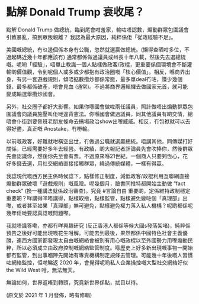 # 點解 Donald Trump 衰收尾？

點解 Donald Trump 做總統，臨到尾會咁羞家，輸咗唔認數，煽動群眾包圍議會引致暴亂，搞到眾叛親離？ 我認為最大原因，純粹係佢「從政經驗不足」。

美國嘅總統，冇乜邊個係本身冇公職，忽然就選贏做總統。(懶得查晒咁多位，不過起碼近幾十年都應該冇) 通常都係做過議員或州長十年八載，然後先去選總統嘅。呢啲「經驗」，唔單止教識一個人點樣做政客/政棍，更重要係個環境會不斷灌輸啲價值觀，令到呢個人或多或少都抱有政治圈嘅「核心價值」。相反，喺商界出身，有另一套遊戲規則，傾唔掂數攬炒都係常態，最多單deal冇咗，賺少幾個錢，最多都係破產，唔會見血 (通常)。不過將商界邏輯攞去做國家元首，就可能變成輸選舉攬炒國會。

另外，社交圈子都好大影響。如果你喺國會做咗兩任議員，照計做唔出煽動群眾包圍議會向議員施壓叫佢哋違背憲法。你喺國會做過議員，同其他議員有啲交情，總唔會仆街到要脅班老朋友條命去搞場政治show出嚟威威。相反，冇包袱就可以去得好盡，真正嘅 #nostake，冇嘢輸。

以前嘅政客，好難就咁橫空出世，冇做過公職就選贏總統。唔講其他，同傳媒打好關係，已經需要好多年去經營。有政績，啲大報記者評論員先會吹捧你，然後群眾先會認識你，然後你先至會有票。不過原來喺21世紀，一個商人只要夠恆心，花好多錢去選，用社交網絡直接接觸群眾，繞過傳統媒體，一樣有得贏。

我諗現代嘅西方民主係時候諗下，點樣修正制度，減低政客/政棍利用互聯網直接煽動群眾破壞「遊戲規則」嘅風險。呢幾個月，臉書同推特都開始主動做 “fact check” (換一種講法就係政治審查)。究竟 #言論自由 重要啲，定係維持政制穩定重要啲？咩講得咩唔講得，點樣取捨，點樣監管，點樣避免變咗個「真理部」出嚟，或者甚至如果「真理部」無可避免，點樣避免權力落入私人機構？呢啲都係呢幾年佢哋要認真諗嘅問題嚟。

我就唔識答嘞，亦都冇咩興趣研究 (反正香港人都係等候大國s發落架啫)，純粹係預告之後好可能出現嘅花生咁解。可能去到最後，果然都係中國特色社會主義優勝，連西方國家都發現太自由嘅網絡會被別有用心嘅政棍以至外國勢力用嚟煽動民粹，所以必須成立由政府控制嘅網絡監管制度。喺歷史上好多新出現嘅事物一開始都冇監管，到出事嗰陣先開始有專責機構制定規條去管理。可能幾十年後嘅人習慣咗網絡監控，佢哋睇返 2020 年，會覺得呢啲私人企業操控嘅大型社交網絡好似 the Wild West 咁，無法無天。

無論如何，世界返唔到轉頭，究竟新世界係點，拭目以待。

(原文於 2021 年 1 月發佈，略有修輯)

